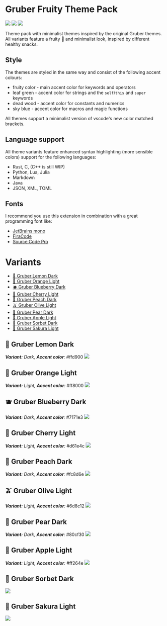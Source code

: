 # **Gruber Fruity Theme Pack**
![](https://img.shields.io/visual-studio-marketplace/stars/rw-smups.gruberfruity?style=for-the-badge)
![](https://img.shields.io/visual-studio-marketplace/d/rw-smups.gruberfruity?style=for-the-badge)
![](https://img.shields.io/visual-studio-marketplace/v/rw-smups.gruberfruity?style=for-the-badge)

Theme pack with minimalist themes inspired by the original Gruber themes.
All variants feature a fruity 🫠 and minimalist look, inspired by different
healthy snacks.

## Style
The themes are styled in the same way and consist of the following
accent colours:
- fruity color - main accent color for keywords and operators
- leaf green - accent color for strings and the `self`/`this` and `super` keywords
- dead wood - accent color for constants and numerics
- sky blue - accent color for macros and magic functions

All themes support a minimalist version of vscode's new color matched brackets.

## Language support
All theme variants feature enhanced syntax highlighting (more sensible colors) support for the following languages:
- Rust, C, (C++ is still WIP)
- Python, Lua, Julia
- Markdown
- Java
- JSON, XML, TOML

## Fonts
I recommend you use this extension in combination with a great programming font like:
- [JetBrains mono](https://www.jetbrains.com/lp/mono/)
- [FiraCode](https://github.com/tonsky/FiraCode)
- [Source Code Pro](https://fonts.google.com/specimen/Source+Code+Pro)

# Variants
- [🍋 Gruber Lemon Dark](#🍋-gruber-lemon-dark)
- [🍊 Gruber Orange Light](#🍊-gruber-orange-light)
- [🫐 Gruber Blueberry Dark](#🫐-gruber-blueberry-dark)
- [🍒 Gruber Cherry Light](#🍒-gruber-cherry-light)
- [🍑 Gruber Peach Dark](#🍑-gruber-peach-dark)
- [🫒 Gruber Olive Light](#🫒-gruber-olive-light)
- [🍐 Gruber Pear Dark](#🍐-gruber-pear-dark)
- [🍎 Gruber Apple Light](#🍎-gruber-apple-light)
- [🍧 Gruber Sorbet Dark](#🍧-gruber-sorbet-dark)
- [🌸 Gruber Sakura Light](#🌸-gruber-sakura-light)

## **🍋 Gruber Lemon Dark**
_**Variant:** Dark, **Accent color**:_ #ffd900
![](./screenshots/Lemon%20Dark.png)

## **🍊 Gruber Orange Light**
_**Variant:** Light, **Accent color**:_ #ff8000
![](./screenshots/Orange%20Light.png)

## **🫐 Gruber Blueberry Dark**
_**Variant:** Dark, **Accent color**:_ #7171e3
![](./screenshots/Blueberry%20Dark.png)

## **🍒 Gruber Cherry Light**
_**Variant:** Light, **Accent color**:_ #d61e4c
![](./screenshots/Cherry%20Light.png)

## **🍑 Gruber Peach Dark**
_**Variant:** Dark, **Accent color**:_ #fc8d6e
![](./screenshots/Peach%20Dark.png)

## **🫒 Gruber Olive Light**
_**Variant:** Light, **Accent color**:_ #6d8c12
![](./screenshots/Olive%20Light.png)

## **🍐 Gruber Pear Dark**
_**Variant:** Dark, **Accent color**:_ #80cf30
![](./screenshots/Pear%20Dark.png)

## **🍎 Gruber Apple Light**
_**Variant:** Light, **Accent color**:_ #ff264e
![](./screenshots/Apple%20Light.png)

## **🍧 Gruber Sorbet Dark**
![](./screenshots/Sorbet%20Dark.png)

## **🌸 Gruber Sakura Light**
![](./screenshots/Sakura%20Light.png)
